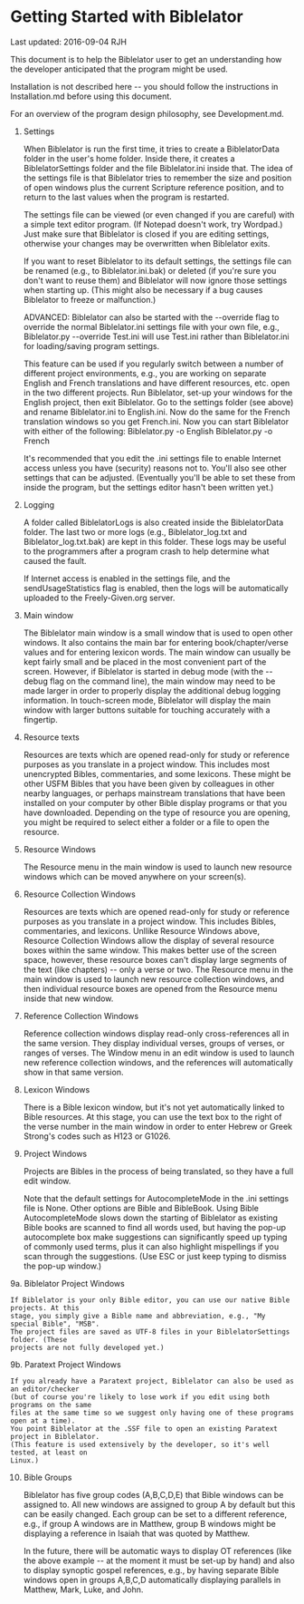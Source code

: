 Getting Started with Biblelator
===============================

Last updated: 2016-09-04 RJH


This document is to help the Biblelator user to get an understanding how the developer
    anticipated that the program might be used.

Installation is not described here -- you should follow the instructions in
    Installation.md before using this document.

For an overview of the program design philosophy, see Development.md.


1. Settings

    When Biblelator is run the first time, it tries to create a BiblelatorData folder in
    the user's home folder. Inside there, it creates a BiblelatorSettings folder and the
    file Biblelator.ini inside that. The idea of the settings file is that Biblelator tries
    to remember the size and position of open windows plus the current Scripture reference
    position, and to return to the last values when the program is restarted.

    The settings file can be viewed (or even changed if you are careful) with a simple text
    editor program. (If Notepad doesn't work, try Wordpad.) Just make sure that Biblelator
    is closed if you are editing settings, otherwise your changes may be overwritten when
    Biblelator exits.

    If you want to reset Biblelator to its default settings, the settings file can be
    renamed (e.g., to Biblelator.ini.bak) or deleted (if you're sure you don't want to
    reuse them) and Biblelator will now ignore those settings when starting up. (This might
    also be necessary if a bug causes Biblelator to freeze or malfunction.)

    ADVANCED: Biblelator can also be started with the --override flag to override the
    normal Biblelator.ini settings file with your own file, e.g.,
        Biblelator.py --override Test.ini
    will use Test.ini rather than Biblelator.ini for loading/saving program settings.

    This feature can be used if you regularly switch between a number of different
    project environments, e.g., you are working on separate English and French translations
    and have different resources, etc. open in the two different projects. Run Biblelator,
    set-up your windows for the English project, then exit Biblelator. Go to the settings
    folder (see above) and rename Biblelator.ini to English.ini. Now do the same for
    the French translation windows so you get French.ini. Now you can start Biblelator
    with either of the following:
        Biblelator.py -o English
        Biblelator.py -o French

    It's recommended that you edit the .ini settings file to enable Internet access unless
        you have (security) reasons not to. You'll also see other settings that can be
        adjusted. (Eventually you'll be able to set these from inside the program, but
        the settings editor hasn't been written yet.)


2. Logging

    A folder called BiblelatorLogs is also created inside the BiblelatorData folder. The
    last two or more logs (e.g., Biblelator_log.txt and Biblelator_log.txt.bak) are kept
    in this folder. These logs may be useful to the programmers after a program crash to
    help determine what caused the fault.

    If Internet access is enabled in the settings file, and the sendUsageStatistics flag
    is enabled, then the logs will be automatically uploaded to the Freely-Given.org
    server.


3. Main window

    The Biblelator main window is a small window that is used to open other windows.
    It also contains the main bar for entering book/chapter/verse values
        and for entering lexicon words.
    The main window can usually be kept fairly small and be placed in the most convenient
        part of the screen. However, if Biblelator is started in debug mode (with the
        --debug flag on the command line), the main window may need to be made larger
        in order to properly display the additional debug logging information.
    In touch-screen mode, Biblelator will display the main window with larger buttons
    suitable for touching accurately with a fingertip.


4. Resource texts

    Resources are texts which are opened read-only for study or reference purposes as you
        translate in a project window. This includes most unencrypted Bibles, commentaries,
        and some lexicons. These might be other USFM Bibles that you have been given by
        colleagues in other nearby languages, or perhaps mainstream translations that have
        been installed on your computer by other Bible display programs or that you have
        downloaded.
    Depending on the type of resource you are opening, you might be required to select
        either a folder or a file to open the resource.


5. Resource Windows

    The Resource menu in the main window is used to launch new resource windows which can
    be moved anywhere on your screen(s).


6. Resource Collection Windows

    Resources are texts which are opened read-only for study or reference purposes as you
        translate in a project window. This includes Bibles, commentaries, and lexicons.
    Unllike Resource Windows above, Resource Collection Windows allow the display of several
        resource boxes within the same window. This makes better use of the screen space,
        however, these resource boxes can't display large segments of the text (like chapters)
        -- only a verse or two.
    The Resource menu in the main window is used to launch new resource collection windows,
        and then individual resource boxes are opened from the Resource menu inside that
        new window.


7. Reference Collection Windows

    Reference collection windows display read-only cross-references all in the same version.
    They display individual verses, groups of verses, or ranges of verses.
    The Window menu in an edit window is used to launch new reference collection windows,
        and the references will automatically show in that same version.


8. Lexicon Windows

    There is a Bible lexicon window, but it's not yet automatically linked to Bible resources.
    At this stage, you can use the text box to the right of the verse number in the main
    window in order to enter Hebrew or Greek Strong's codes such as H123 or G1026.


9. Project Windows

    Projects are Bibles in the process of being translated, so they have a full edit window.

    Note that the default settings for AutocompleteMode in the .ini settings file is None.
    Other options are Bible and BibleBook. Using Bible AutocompleteMode slows down the
    starting of Biblelator as existing Bible books are scanned to find all words used, but
    having the pop-up autocomplete box make suggestions can significantly speed up typing
    of commonly used terms, plus it can also highlight mispellings if you scan through the
    suggestions. (Use ESC or just keep typing to dismiss the pop-up window.)


9a. Biblelator Project Windows

    If Biblelator is your only Bible editor, you can use our native Bible projects. At this
    stage, you simply give a Bible name and abbreviation, e.g., "My special Bible", "MSB".
    The project files are saved as UTF-8 files in your BiblelatorSettings folder. (These
    projects are not fully developed yet.)


9b. Paratext Project Windows

    If you already have a Paratext project, Biblelator can also be used as an editor/checker
    (but of course you're likely to lose work if you edit using both programs on the same
    files at the same time so we suggest only having one of these programs open at a time).
    You point Biblelator at the .SSF file to open an existing Paratext project in Biblelator.
    (This feature is used extensively by the developer, so it's well tested, at least on
    Linux.)


10. Bible Groups

    Biblelator has five group codes (A,B,C,D,E) that Bible windows can be assigned to. All
    new windows are assigned to group A by default but this can be easily changed. Each
    group can be set to a different reference, e.g., if group A windows are in Matthew,
    group B windows might be displaying a reference in Isaiah that was quoted by Matthew.

    In the future, there will be automatic ways to display OT references (like the above
    example -- at the moment it must be set-up by hand) and also to display synoptic
    gospel references, e.g., by having separate Bible windows open in groups A,B,C,D
    automatically displaying parallels in Matthew, Mark, Luke, and John.
